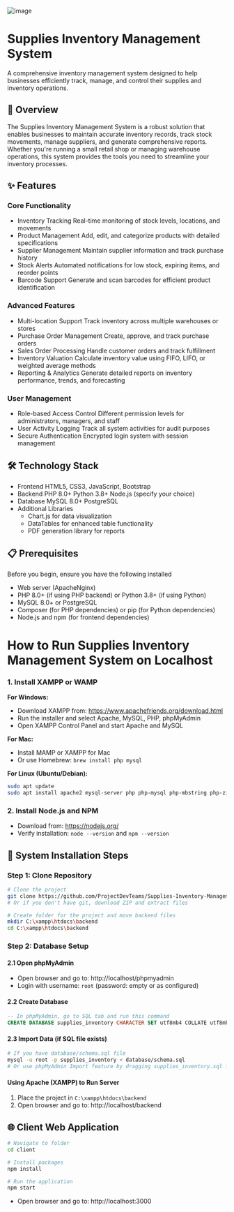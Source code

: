 ![image](https://github.com/user-attachments/assets/aacd0ec4-9228-40d9-a333-e37968b561af)

# Supplies Inventory Management System

A comprehensive inventory management system designed to help businesses efficiently track, manage, and control their supplies and inventory operations.

## 🌟 Overview

The Supplies Inventory Management System is a robust solution that enables businesses to maintain accurate inventory records, track stock movements, manage suppliers, and generate comprehensive reports. Whether you're running a small retail shop or managing warehouse operations, this system provides the tools you need to streamline your inventory processes.

## ✨ Features

### Core Functionality
- Inventory Tracking Real-time monitoring of stock levels, locations, and movements
- Product Management Add, edit, and categorize products with detailed specifications
- Supplier Management Maintain supplier information and track purchase history
- Stock Alerts Automated notifications for low stock, expiring items, and reorder points
- Barcode Support Generate and scan barcodes for efficient product identification

### Advanced Features
- Multi-location Support Track inventory across multiple warehouses or stores
- Purchase Order Management Create, approve, and track purchase orders
- Sales Order Processing Handle customer orders and track fulfillment
- Inventory Valuation Calculate inventory value using FIFO, LIFO, or weighted average methods
- Reporting & Analytics Generate detailed reports on inventory performance, trends, and forecasting

### User Management
- Role-based Access Control Different permission levels for administrators, managers, and staff
- User Activity Logging Track all system activities for audit purposes
- Secure Authentication Encrypted login system with session management

## 🛠️ Technology Stack

- Frontend HTML5, CSS3, JavaScript, Bootstrap
- Backend PHP 8.0+  Python 3.8+  Node.js (specify your choice)
- Database MySQL 8.0+  PostgreSQL
- Additional Libraries 
  - Chart.js for data visualization
  - DataTables for enhanced table functionality
  - PDF generation library for reports

## 📋 Prerequisites

Before you begin, ensure you have the following installed

- Web server (ApacheNginx)
- PHP 8.0+ (if using PHP backend) or Python 3.8+ (if using Python)
- MySQL 8.0+ or PostgreSQL
- Composer (for PHP dependencies) or pip (for Python dependencies)
- Node.js and npm (for frontend dependencies)

# How to Run Supplies Inventory Management System on Localhost

### 1. Install XAMPP or WAMP

**For Windows:**

-   Download XAMPP from: https://www.apachefriends.org/download.html
-   Run the installer and select Apache, MySQL, PHP, phpMyAdmin
-   Open XAMPP Control Panel and start Apache and MySQL

**For Mac:**

-   Install MAMP or XAMPP for Mac
-   Or use Homebrew: `brew install php mysql`

**For Linux (Ubuntu/Debian):**

```bash
sudo apt update
sudo apt install apache2 mysql-server php php-mysql php-mbstring php-zip php-gd php-json php-curl

```

### 2. Install Node.js and NPM

-   Download from: https://nodejs.org/
-   Verify installation: `node --version` and `npm --version`

## 🚀 System Installation Steps

### Step 1: Clone Repository

```bash
# Clone the project
git clone https://github.com/ProjectDevTeams/Supplies-Inventory-Management-System.git .
# Or if you don't have git, download ZIP and extract files

```

```bash
# Create folder for the project and move backend files
mkdir C:\xampp\htdocs\backend
cd C:\xampp\htdocs\backend

```

### Step 2: Database Setup

#### 2.1 Open phpMyAdmin

-   Open browser and go to: http://localhost/phpmyadmin
-   Login with username: `root` (password: empty or as configured)

#### 2.2 Create Database

```sql
-- In phpMyAdmin, go to SQL tab and run this command
CREATE DATABASE supplies_inventory CHARACTER SET utf8mb4 COLLATE utf8mb4_unicode_ci;

```

#### 2.3 Import Data (if SQL file exists)

```bash
# If you have database/schema.sql file
mysql -u root -p supplies_inventory < database/schema.sql
# Or use phpMyAdmin Import feature by dragging supplies_inventory.sql file to http://localhost/phpmyadmin

```

#### Using Apache (XAMPP) to Run Server

1.  Place the project in `C:\xampp\htdocs\backend`
2.  Open browser and go to: http://localhost/backend

## 🌐 Client Web Application

```bash
# Navigate to folder
cd client

```

```bash
# Install packages
npm install

```

```bash
# Run the application
npm start

```

-   Open browser and go to: http://localhost:3000
